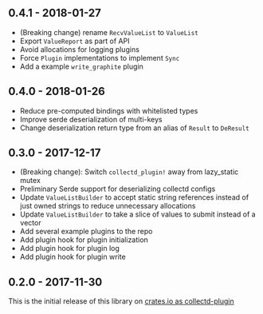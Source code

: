 ## 0.4.1 - 2018-01-27

* (Breaking change) rename `RecvValueList` to `ValueList`
* Export `ValueReport` as part of API
* Avoid allocations for logging plugins
* Force `Plugin` implementations to implement `Sync`
* Add a example `write_graphite` plugin

## 0.4.0 - 2018-01-26

* Reduce pre-computed bindings with whitelisted types
* Improve serde deserialization of multi-keys
* Change deserialization return type from an alias of `Result` to `DeResult`

## 0.3.0 - 2017-12-17

* (Breaking change): Switch `collectd_plugin!` away from lazy_static mutex
* Preliminary Serde support for deserializing collectd configs
* Update `ValueListBuilder` to accept static string references instead of just owned strings to reduce unnecessary allocations
* Update `ValueListBuilder` to take a slice of values to submit instead of a vector
* Add several example plugins to the repo
* Add plugin hook for plugin initialization
* Add plugin hook for plugin log
* Add plugin hook for plugin write

## 0.2.0 - 2017-11-30

This is the initial release of this library on [crates.io as collectd-plugin](https://crates.io/crates/collectd-plugin)
